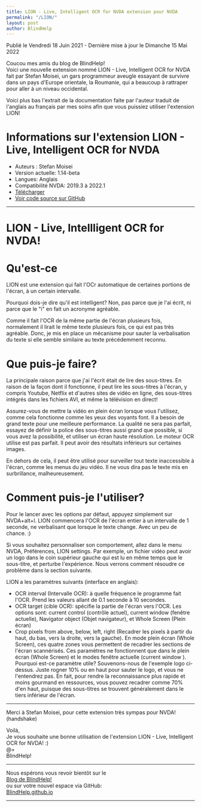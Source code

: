 ```yaml
---
title: LION - Live, Intelligent OCR for NVDA extension pour NVDA
permalink: "/LION/"
layout: post
author: BlindHelp
---
```


<footer>Publié le Vendredi 18 Juin 2021 - Dernière mise à jour le Dimanche 15 Mai 2022</footer>


Coucou mes amis du blog de BlindHelp!    
Voici une nouvelle extension nommé LION - Live, Intelligent OCR for NVDA fait  par Stefan Moisei, un gars programmeur aveugle essayant de survivre dans un pays d'Europe orientale, la Roumanie, qui a beaucoup à rattraper pour aller à un niveau occidental.    

Voici plus bas l'extrait de la documentation faite par l'auteur traduit de l'anglais au français par mes soins afin que vous puissiez utiliser l'extension LION!
 
# Informations sur l'extension LION - Live, Intelligent OCR for NVDA #

* Auteurs : Stefan Moisei
* Version actuelle: 1.14-beta
* Langues: Anglais
* Compatibilité NVDA: 2019.3 à 2022.1
* [Télécharger](https://github.com/vortex1024/LION/releases/download/v1.14-beta/lion.nvda-addon)
* [Voir code source sur GitHub](https://github.com/vortex1024/LION)

---

# LION - Live, Intellligent OCR for NVDA!

# Qu'est-ce

LION est une extension qui fait l'OCr automatique de certaines portions de l'écran, à un certain intervalle.

Pourquoi dois-je dire qu'il est intelligent? Non, pas parce que je l'ai écrit, ni parce que le "i" en fait un acronyme agréable.

Comme il fait l'OCR de la même partie de l'écran plusieurs fois, normalement il lirait le même texte plusieurs fois, ce qui est pas très agréable. Donc, je mis en place un mécanisme pour sauter la verbalisation du texte si elle semble similaire au texte précédemment reconnu.

# Que puis-je faire?

La principale raison parce que j'ai l'écrit était de lire des sous-titres. En raison de la façon dont il fonctionne, il peut lire les sous-titres à l'écran, y compris Youtube, Netflix et d'autres sites de vidéo en ligne, des sous-titres intégrés dans les fichiers AVI, et même la télévision en direct!

Assurez-vous de mettre la vidéo en plein écran lorsque vous l'utilisez, comme cela fonctionne comme les yeux des voyants font. Il a besoin de grand texte pour une meilleure performance. La qualité ne sera pas parfait, essayez de définir la police des sous-titres aussi grand que possible, si vous avez la possibilité, et utiliser un écran haute résolution. Le moteur OCR utilise est pas parfait. Il peut avoir des résultats inférieurs sur certaines images.

En dehors de cela, il peut être utilisé pour surveiller tout texte inaccessible à l'écran, comme les menus du jeu vidéo. Il ne vous dira pas le texte mis en surbrillance, malheureusement.

# Comment puis-je l'utiliser?

Pour le lancer avec les options par défaut, appuyez simplement sur NVDA+alt+l. LION commencera l'OCR de l'écran entier à un intervalle de 1 seconde, ne verbalisant que lorsque le texte change. Avec un peu de chance. :)

Si vous souhaitez personnaliser son comportement, allez dans le menu NVDA, Préférences, LION settings. Par exemple, un fichier vidéo peut avoir un logo dans le coin supérieur gauche qui est lu en même temps que le sous-titre, et perturbe l'expérience. Nous verrons comment résoudre ce problème dans la section suivante.

LION a les paramètres suivants (interface en anglais):

* OCR interval (Intervalle OCR): à quelle fréquence le programme fait l'OCR. Prend les valeurs allant de 0.1 seconde à 10 secondes.
* OCR target (cible OCR): spécifie la partie de l'écran vers l'OCR. Les options sont: current control (contrôle actuel), current window (fenêtre actuelle), Navigator object (Objet navigateur), et Whole Screen (Plein écran)
* Crop pixels from above, below, left, right (Recadrer   les pixels  à partir du haut, du bas, vers la droite, vers la gauche). En mode plein écran (Whole Screen), ces quatre zones vous permettent de recadrer les sections de l'écran  scannérisés. Ces paramètres ne fonctionnent que dans le plein écran (Whole Screen) et le modes fenêtre actuelle (current window ).  
Pourquoi est-ce paramètre utile? Souvenons-nous de l'exemple logo ci-dessus. Juste rogner 10% ou en haut pour sauter le logo, et vous ne l'entendrez pas. En fait, pour rendre la reconnaissance plus rapide et moins gourmand en ressources, vous pouvez recadrer comme 70% d'en haut, puisque des sous-titres se trouvent généralement dans le tiers inférieur de l'écran.

--- 

Merci à Stefan Moisei, pour cette extension très sympas pour NVDA! (handshake)    

Voilà,    
Je vous souhaite une bonne utilisation de l'extension LION - Live, Intelligent OCR for NVDA! :)    
@+    
BlindHelp!    

---

Nous espérons vous revoir bientôt sur le      
[Blog de BlindHelp!](http://blindhelp.blogspot.fr/)                    
ou sur  votre nouvel espace via GitHub:                     
[BlindHelp.github.io](https://blindhelp.github.io)                    

---